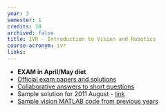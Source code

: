 ```yaml
---
year: 3
semester: 1
credits: 10
archived: false
title: IVR - Introduction to Vision and Robotics
course-acronym: ivr
links:
---
```


- **EXAM in April/May diet**
- [Official exam papers and solutions](https://drive.google.com/folderview?id=0B2AAOQQZ_8BxTERUV1NwN0xGZlk&usp=sharing)
- [Collaborative answers to short questions](https://docs.google.com/document/d/1qk8pJtEvmnNQv4KccM-8EAQFk8PnVBUZmMWRD9-bc5c/edit?usp=sharing)
- Sample solution for 2011 August - [link](https://docs.google.com/document/d/1mn7GuHeUxRG493N5-j1sgrFvzwzHHZNg7tT8FZSZpH4/edit)
- [Sample vision MATLAB code from previous years](https://www.inf.ed.ac.uk/teaching/courses/ivr/matlab/flatpartrecog/)
